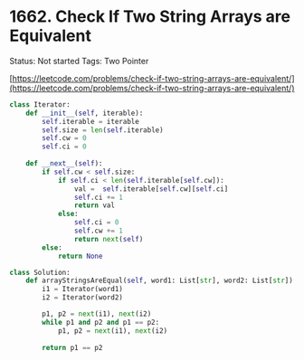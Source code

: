 # 1662. Check If Two String Arrays are Equivalent

Status: Not started
Tags: Two Pointer

[https://leetcode.com/problems/check-if-two-string-arrays-are-equivalent/](https://leetcode.com/problems/check-if-two-string-arrays-are-equivalent/)

```python
class Iterator:
    def __init__(self, iterable):
        self.iterable = iterable
        self.size = len(self.iterable)
        self.cw = 0
        self.ci = 0
    
    def __next__(self):
        if self.cw < self.size:
            if self.ci < len(self.iterable[self.cw]):
                val =  self.iterable[self.cw][self.ci]
                self.ci += 1
                return val
            else:
                self.ci = 0
                self.cw += 1
                return next(self)
        else:
            return None

class Solution:
    def arrayStringsAreEqual(self, word1: List[str], word2: List[str]) -> bool:
        i1 = Iterator(word1)
        i2 = Iterator(word2)

        p1, p2 = next(i1), next(i2)
        while p1 and p2 and p1 == p2:
            p1, p2 = next(i1), next(i2)
        
        return p1 == p2
```